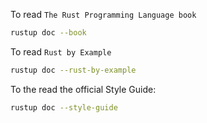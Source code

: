 To read `The Rust Programming Language book`

```sh
rustup doc --book
```

To read `Rust by Example`
```sh
rustup doc --rust-by-example
```

To the read the official Style Guide:
```sh
rustup doc --style-guide
```
